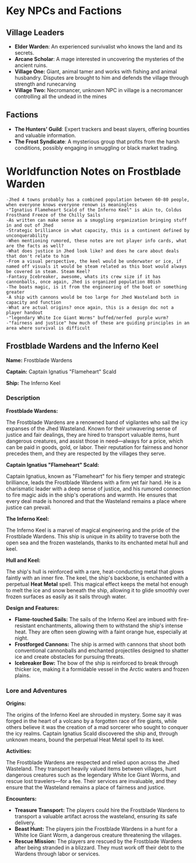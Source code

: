 # Key NPCs and Factions

## Village Leaders

- **Elder Warden**: An experienced survivalist who knows the land and its secrets.
- **Arcane Scholar**: A mage interested in uncovering the mysteries of the ancient ruins.
- **Village One:** Giant, animal tamer and works with fishing and animal husbandry. Disputes are brought to him and defends the village through strength and runecarving
- **Village Two:** Necromancer, unknown NPC in village is a necromancer controlling all the undead in the mines

## Factions

- **The Hunters' Guild**: Expert trackers and beast slayers, offering bounties and valuable information.
- **The Frost Syndicate**: A mysterious group that profits from the harsh conditions, possibly engaging in smuggling or black market trading.

# Worldfunction Notes on Frostblade Warden

    -Jhed 4 towns probably has a combined population between 60-80 people, when everyone knows everyone renown is meaningless
    -"Ignatius Flameheart Scald of the Inferno Keel" is akin to, Coldus Frosthand Freeze of the Chilly Sails
    -As written can make sense as a smuggling organization bringing stuff in and out of Jhed
    -Strategic brilliance in what capacity, this is a continent defined by unconquerability
    -When mentioning rumored, these notes are not player info cards, what are the facts as well?
    -What does justice in Jhed look like? and does he care about deals that don't relate to him
    -From a visual perspective, the keel would be underwater or ice, if named off visuals it would be steam related as this boat would always be covered in steam. Steam Keel?
    -Fantasy Icebreaker, awesome, whats its crew size if it has cannonballs, once again, Jhed is organized population 80ish
    -The boats magic, is it from the engineering of the boat or something greater
    -A ship with cannons would be too large for Jhed Wasteland both in capacity and function
    -What are actual origins? once again, this is a design doc not a player handout
    -"legendary White Ice Giant Worms" buffed/nerfed  purple wurm? 
    -"fairness and justice" how much of these are guiding principles in an area where survival is difficult
    
    

## Frostblade Wardens and the Inferno Keel

**Name:** Frostblade Wardens   

**Captain:** Captain Ignatius "Flameheart" Scald    

**Ship:** The Inferno Keel    

### Description

**Frostblade Wardens:**

The Frostblade Wardens are a renowned band of vigilantes who sail the icy expanses of the Jhed Wasteland. Known for their unwavering sense of justice and fair dealings, they are hired to transport valuable items, hunt dangerous creatures, and assist those in need—always for a price, which can be paid in goods, gold, or labor. Their reputation for fairness and honor precedes them, and they are respected by the villages they serve.

**Captain Ignatius "Flameheart" Scald:**

Captain Ignatius, known as "Flameheart" for his fiery temper and strategic brilliance, leads the Frostblade Wardens with a firm yet fair hand. He is a charismatic leader with a deep sense of justice, and his rumored connection to fire magic aids in the ship's operations and warmth. He ensures that every deal made is honored and that the Wasteland remains a place where justice can prevail.

**The Inferno Keel:**

The Inferno Keel is a marvel of magical engineering and the pride of the Frostblade Wardens. This ship is unique in its ability to traverse both the open sea and the frozen wastelands, thanks to its enchanted metal hull and keel.

**Hull and Keel:**

The ship's hull is reinforced with a rare, heat-conducting metal that glows faintly with an inner fire. The keel, the ship's backbone, is enchanted with a perpetual **Heat Metal** spell. This magical effect keeps the metal hot enough to melt the ice and snow beneath the ship, allowing it to glide smoothly over frozen surfaces as easily as it sails through water.

**Design and Features:**

- **Flame-touched Sails:** The sails of the Inferno Keel are imbued with fire-resistant enchantments, allowing them to withstand the ship's intense heat. They are often seen glowing with a faint orange hue, especially at night.
- **Frostforged Cannons:** The ship is armed with cannons that shoot both conventional cannonballs and enchanted projectiles designed to shatter ice and create obstacles for pursuing threats.
- **Icebreaker Bow:** The bow of the ship is reinforced to break through thicker ice, making it a formidable vessel in the Arctic waters and frozen plains.

### Lore and Adventures

**Origins:**

The origins of the Inferno Keel are shrouded in mystery. Some say it was forged in the heart of a volcano by a forgotten race of fire giants, while others believe it was the creation of a mad sorcerer who sought to conquer the icy realms. Captain Ignatius Scald discovered the ship and, through unknown means, bound the perpetual Heat Metal spell to its keel.

**Activities:**

The Frostblade Wardens are respected and relied upon across the Jhed Wasteland. They transport heavily valued items between villages, hunt dangerous creatures such as the legendary White Ice Giant Worms, and rescue lost travelers—for a fee. Their services are invaluable, and they ensure that the Wasteland remains a place of fairness and justice.

**Encounters:**

- **Treasure Transport:** The players could hire the Frostblade Wardens to transport a valuable artifact across the wasteland, ensuring its safe delivery.
- **Beast Hunt:** The players join the Frostblade Wardens in a hunt for a White Ice Giant Worm, a dangerous creature threatening the villages.
- **Rescue Mission:** The players are rescued by the Frostblade Wardens after being stranded in a blizzard. They must work off their debt to the Wardens through labor or services.